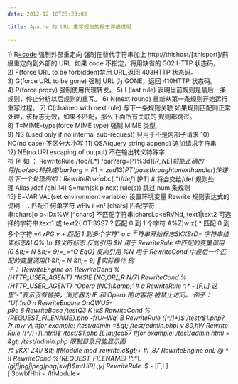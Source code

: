 ```yaml
---
date: 2012-12-18T23:23:03

title: Apache 的 URL 重写规则的标志详细说明

---
```


1) R[=code](force redirect) 强制外部重定向 强制在替代字符串加上 http://thishost/[:thisport]/前缀重定向到外部的 URL. 如果 code 不指定，将用缺省的 302 HTTP 状态码。
2) F(force URL to be forbidden)禁用 URL,返回 403HTTP 状态码。
3) G(force URL to be gone) 强制 URL 为 GONE，返回 410HTTP 状态码。
4) P(force proxy) 强制使用代理转发。
5) L(last rule) 表明当前规则是最后一条规则，停止分析以后规则的重写。
6) N(next round) 重新从第一条规则开始运行重写过程。
7) C(chained with next rule) 与下一条规则关联 如果规则匹配则正常处理，该标志无效，如果不匹配，那么下面所有关联的 规则都跳过。
8) T=MIME-type(force MIME type) 强制 MIME 类型
9) NS (used only if no internal sub-request) 只用于不是内部子请求
10）NC(no case) 不区分大小写
11) QSA(query string append) 追加请求字符串
12) NE(no URI escaping of output) 不在输出转义特殊字符 例 如 ： RewriteRule /foo/(.*) /bar?arg=P1\%3d$1 [R,NE] 将 能 正 确 的 将 /foo/zoo 转换成/bar?arg=P1=zed
13) PT(pass through to next handler) 传递给下一个处理 例如： RewriteRule ^/abc(.*) /def$1 [PT] # 将会交给/def 规则处理 Alias /def /ghi
14) S=num(skip next rule(s)) 跳过 num 条规则
15) E=VAR:VAL(set environment variable) 设置环境变量 Rewrite 规则表达式的说明： . 匹配任何单字符 wFlv i =n/ [chars] 匹配字符串:chars[o c~iDx%W [^chars] 不匹配字符串:charsLc&lt;eRVNd, text1|text2 可选择的字符串:text1 或 text2{ OT:3SS7 ? 匹配 0 到 1 个字符 A%Z)w z{ * 匹配 0 到多个字符 v4 *rPG v + 匹配 1 到多个字符" o c $ ^ 字符串开始标志 SKXBrD=$ 字符串结束标志&amp;LQ% \n 转义符标志 反向引用 $N 用于 RewriteRule 中匹配的变量调用(0 &lt;= N &lt;= 9)=_=*O EgO] 反向引用 %N 用于 RewriteCond 中最后一个匹配的变量调用(1 &lt;= N &lt;= 9) 实际操作 例子： RewriteEngine on RewriteCond %{HTTP_USER_AGENT} ^MSIE [NC,OR]_R N/7\ RewriteCond %{HTTP_USER_AGENT} ^Opera [NC]!&amp;' # a RewriteRule ^.* - [F,L] 这里”-”表示没有替换，浏览器为 IE 和 Opera 的访客将 被禁止访问。 例子：*U( 1iv0 n RewriteEngine OnQWU5-p9e 8 RewriteBase /testQ3 K ;kS RewriteCond %{REQUEST_FILENAME}.php -frU/-Wq` B RewriteRule ([^/]+)$ /test/$1.php?7r mw y\ #for example: /test/admin =&gt; /test/admin.phpI v 80,hW RewriteRule ([^/]+)\.html$ /test/$1.php [L]aufcd57 #for example: /test/admin.html =&gt; /test/admin.php 限制目录只能显示图片 yKX: Z4I/ &lt; IfModule mod_rewrite.c&gt;+ #i ,87 RewriteEngine onL @ ^ !( RewriteCond %{REQUEST_FILENAME} !^.*\.(gif|jpg|jpeg|png|swf)$mtHi9).,y| RewriteRule .*$ - [F,L][ 3bwbfHhi &lt; /IfModule&gt;
